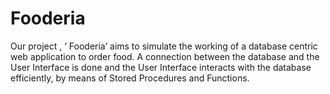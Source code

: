 # Fooderia
Our project , ‘ Fooderia’ aims to simulate the working of a database centric web application to order food. A connection between the database and the User Interface is done and the User Interface interacts with the database efficiently, by means of Stored Procedures and Functions.
